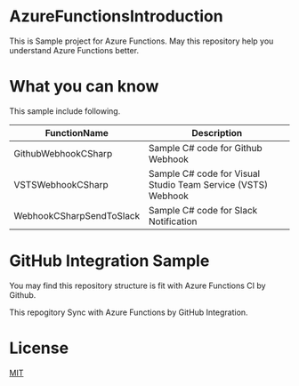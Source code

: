 # AzureFunctionsIntroduction

This is Sample project for Azure Functions. May this repository help you understand Azure Functions better.

# What you can know

This sample include following.

FunctionName | Description
---- | ----
GithubWebhookCSharp | Sample C# code for Github Webhook
VSTSWebhookCSharp | Sample C# code for Visual Studio Team Service (VSTS) Webhook
WebhookCSharpSendToSlack | Sample C# code for Slack Notification

# GitHub Integration Sample

You may find this repository structure is fit with Azure Functions CI by Github.

This repogitory Sync with Azure Functions by GitHub Integration.

# License

[MIT](https://github.com/guitarrapc/AzureFunctionsIntroduction/blob/master/LICENSE)
